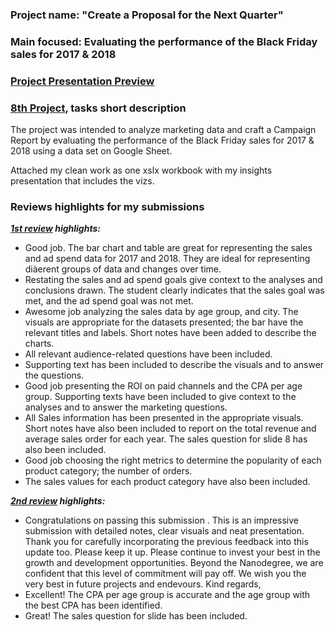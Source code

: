 ﻿### Project name: "Create a Proposal for the Next Quarter"
### Main focused: Evaluating the performance of the Black Friday sales for 2017 & 2018
### [Project Presentation Preview](https://github.com/Mostafa-At-GitHub/MyProjects-At-Udacity/blob/main/Marketing%20Analytics%20Nanodegree/8th%20proj%20-%20Create%20a%20Proposal%20for%20the%20Next%20Quarter/8th%20Final%20PROJECT-%20evaluating%20the%20performance%20of%20the%20Black%20Friday%20sales%20for%202017%20%26%202018.pdf)
### [8th Project](https://github.com/Mostafa-At-GitHub/MyProjects-At-Udacity/blob/main/Marketing%20Analytics%20Nanodegree/8th%20proj%20-%20Create%20a%20Proposal%20for%20the%20Next%20Quarter/8th%20Final%20PROJECT-%20evaluating%20the%20performance%20of%20the%20Black%20Friday%20sales%20for%202017%20%26%202018.pdf), tasks short description

 The project was intended to analyze marketing data and craft a Campaign Report by evaluating the performance of the Black Friday sales for 2017 & 2018 using a data set on Google Sheet. 

 Attached my clean work as one xslx workbook with my insights presentation that includes the vizs.

### Reviews highlights for my submissions

*__[1st review](https://github.com/Mostafa-At-GitHub/MyProjects-At-Udacity/blob/main/Marketing%20Analytics%20Nanodegree/8th%20proj%20-%20Create%20a%20Proposal%20for%20the%20Next%20Quarter/Udacity%20Detailed%20Reviews/1st%20Udacity%20Review%20-%202%20specifications%20require%20changes.pdf) highlights:__*

- Good job. The bar chart and table are great for representing the sales and ad spend data for 2017 and 2018. They are ideal for representing diàerent groups of data and changes over time.
- Restating the sales and ad spend goals give context to the analyses and conclusions drawn.
The student clearly indicates that the sales goal was met, and the ad spend goal was not met.
- Awesome job analyzing the sales data by age group, and city.
The visuals are appropriate for the datasets presented; the bar have the relevant titles and labels.
Short notes have been added to describe the charts.
- All relevant audience-related questions have been included.
- Supporting text has been included to describe the visuals and to answer the questions.
- Good job presenting the ROI on paid channels and the CPA per age group.
Supporting texts have been included to give context to the analyses and to answer the marketing
questions.
- All Sales information has been presented in the appropriate visuals.
Short notes have also been included to report on the total revenue and average sales order for each
year.
The sales question for slide 8 has also been included.
- Good job choosing the right metrics to determine the popularity of each product category; the number
of orders.
- The sales values for each product category have also been included.

*__[2nd review](https://github.com/Mostafa-At-GitHub/MyProjects-At-Udacity/blob/main/Marketing%20Analytics%20Nanodegree/8th%20proj%20-%20Create%20a%20Proposal%20for%20the%20Next%20Quarter/Udacity%20Detailed%20Reviews/2nd%20Udacity%20Review%20-%20Meets%20Specifications.pdf) highlights:__*

- Congratulations on passing this submission . This is an impressive submission with detailed notes, clear visuals and neat
presentation. Thank you for carefully incorporating the previous feedback into this update too. Please keep it up.
Please continue to invest your best in the growth and development opportunities. Beyond the Nanodegree, we are confident that this
level of commitment will pay off.
We wish you the very best in future projects and endevours.
Kind regards,
- Excellent! The CPA per age group is accurate and the age group with the best CPA has been identified.
- Great! The sales question for slide has been included.
